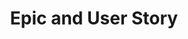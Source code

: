 ---
layout: project
type: project
title: Epic and User Story
projecturl: Userstory_Acceptance_Criteria_Guru_Prasath.xlsx
# All dates must be YYYY-MM-DD format!
# date: 2015-07-01
# labels
summary: NetFlix - Epic and User Story creation.
---